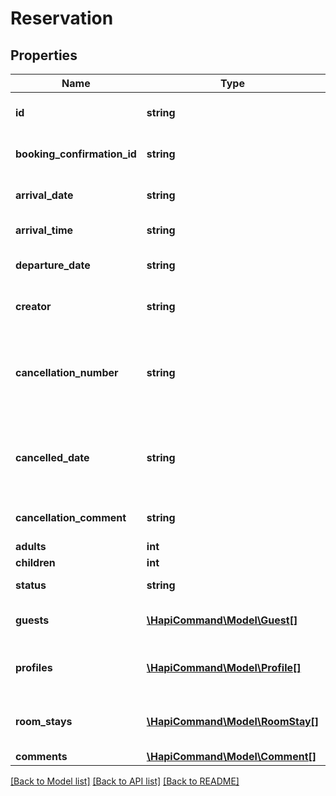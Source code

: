 # Reservation

## Properties
Name | Type | Description | Notes
------------ | ------------- | ------------- | -------------
**id** | **string** | reservation identifier and object key | [optional] 
**booking_confirmation_id** | **string** | unique confirmation id within given hotel | [optional] 
**arrival_date** | **string** | check-in date, in YYYY-MM-DD format | [optional] 
**arrival_time** | **string** | estimated check-in time | [optional] 
**departure_date** | **string** | check-out date, in YYYY-MM-DD format | [optional] 
**creator** | **string** | user or interface who created reservation | [optional] 
**cancellation_number** | **string** | cancellation number for reservation. may be supplied externally or returned from pms | [optional] 
**cancelled_date** | **string** | date of reservation cancellation, in YYYY-MM-DDThh:mm:ss.sss format | [optional] 
**cancellation_comment** | **string** | reason for reservation cancellation | [optional] 
**adults** | **int** |  | [optional] 
**children** | **int** |  | [optional] 
**status** | **string** | current status of reservation | [optional] 
**guests** | [**\HapiCommand\Model\Guest[]**](Guest.md) | guest profiles associated to reservation | [optional] 
**profiles** | [**\HapiCommand\Model\Profile[]**](Profile.md) | non-guest profiles associated to reservation | [optional] 
**room_stays** | [**\HapiCommand\Model\RoomStay[]**](RoomStay.md) | room stay information associated to reservation | [optional] 
**comments** | [**\HapiCommand\Model\Comment[]**](Comment.md) |  | [optional] 

[[Back to Model list]](../README.md#documentation-for-models) [[Back to API list]](../README.md#documentation-for-api-endpoints) [[Back to README]](../README.md)

